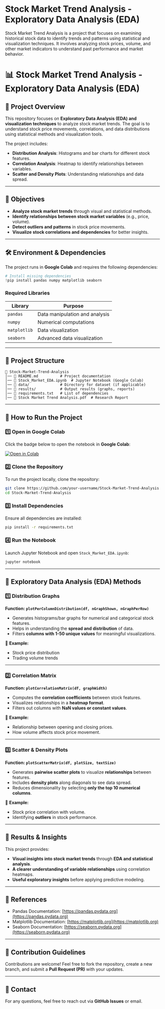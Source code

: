 # Stock Market Trend Analysis - Exploratory Data Analysis (EDA) 
Stock Market Trend Analysis is a project that focuses on examining historical stock data to identify trends and patterns using statistical and visualization techniques. It involves analyzing stock prices, volume, and other market indicators to understand past performance and market behavior.

# 📊 Stock Market Trend Analysis - Exploratory Data Analysis (EDA)

## 📝 Project Overview

This repository focuses on **Exploratory Data Analysis (EDA) and visualization techniques** to analyze stock market trends. The goal is to understand stock price movements, correlations, and data distributions using statistical methods and visualization tools. 

The project includes:
- **Distribution Analysis**: Histograms and bar charts for different stock features.
- **Correlation Analysis**: Heatmap to identify relationships between variables.
- **Scatter and Density Plots**: Understanding relationships and data spread.

---

## 🎯 Objectives

- **Analyze stock market trends** through visual and statistical methods.
- **Identify relationships between stock market variables** (e.g., price, volume).
- **Detect outliers and patterns** in stock price movements.
- **Visualize stock correlations and dependencies** for better insights.

---

## 🛠️ Environment & Dependencies

The project runs in **Google Colab** and requires the following dependencies:

```python
# Install missing dependencies
!pip install pandas numpy matplotlib seaborn
```

### **Required Libraries**
| Library | Purpose |
|---------|---------|
| `pandas` | Data manipulation and analysis |
| `numpy` | Numerical computations |
| `matplotlib` | Data visualization |
| `seaborn` | Advanced data visualization |

---

## 📂 Project Structure

```
📁 Stock-Market-Trend-Analysis
│── 📄 README.md          # Project documentation
│── 📄 Stock_Market_EDA.ipynb  # Jupyter Notebook (Google Colab)
│── 📄 data/              # Directory for dataset (if applicable)
│── 📄 results/           # Output results (graphs, reports)
│── 📄 requirements.txt   # List of dependencies
│── 📄 Stock Market Trend Analysis.pdf  # Research Report
```

---

## 🚀 How to Run the Project

### **1️⃣ Open in Google Colab**
Click the badge below to open the notebook in **Google Colab**:

[![Open in Colab](https://colab.research.google.com/assets/colab-badge.svg)](https://colab.research.google.com/github/your-repo-link/Stock-Market-Trend-Analysis.ipynb)

### **2️⃣ Clone the Repository**
To run the project locally, clone the repository:

```bash
git clone https://github.com/your-username/Stock-Market-Trend-Analysis.git
cd Stock-Market-Trend-Analysis
```

### **3️⃣ Install Dependencies**
Ensure all dependencies are installed:

```bash
pip install -r requirements.txt
```

### **4️⃣ Run the Notebook**
Launch Jupyter Notebook and open `Stock_Market_EDA.ipynb`:

```bash
jupyter notebook
```

---

## 📌 Exploratory Data Analysis (EDA) Methods

### 1️⃣ **Distribution Graphs**
**Function: `plotPerColumnDistribution(df, nGraphShown, nGraphPerRow)`**

- Generates histograms/bar graphs for numerical and categorical stock features.
- Helps in understanding the **spread and distribution** of data.
- Filters **columns with 1-50 unique values** for meaningful visualizations.

📌 **Example:**
- Stock price distribution
- Trading volume trends

---

### 2️⃣ **Correlation Matrix**
**Function: `plotCorrelationMatrix(df, graphWidth)`**

- Computes the **correlation coefficients** between stock features.
- Visualizes relationships in a **heatmap format**.
- Filters out columns with **NaN values or constant values**.

📌 **Example:**
- Relationship between opening and closing prices.
- How volume affects stock price movement.

---

### 3️⃣ **Scatter & Density Plots**
**Function: `plotScatterMatrix(df, plotSize, textSize)`**

- Generates **pairwise scatter plots** to visualize **relationships** between features.
- Includes **density plots** along diagonals to see data spread.
- Reduces dimensionality by selecting **only the top 10 numerical columns**.

📌 **Example:**
- Stock price correlation with volume.
- Identifying **outliers** in stock performance.

---

## 📜 Results & Insights

This project provides:
- **Visual insights into stock market trends** through **EDA and statistical analysis**.
- **A clearer understanding of variable relationships** using correlation heatmaps.
- **Useful exploratory insights** before applying predictive modeling.

---

## 📄 References

- Pandas Documentation: [https://pandas.pydata.org](https://pandas.pydata.org)
- Matplotlib Documentation: [https://matplotlib.org](https://matplotlib.org)
- Seaborn Documentation: [https://seaborn.pydata.org](https://seaborn.pydata.org)

---

## 🤝 Contribution Guidelines

Contributions are welcome! Feel free to fork the repository, create a new branch, and submit a **Pull Request (PR)** with your updates.

---

## 📧 Contact

For any questions, feel free to reach out via **GitHub Issues** or email.
